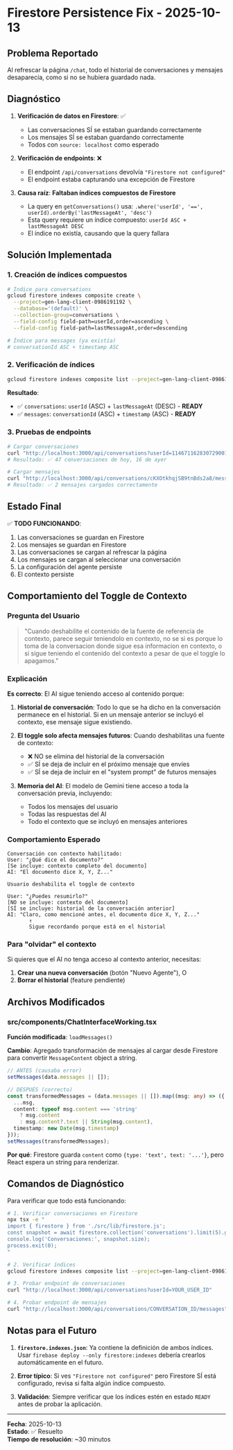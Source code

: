 # Firestore Persistence Fix - 2025-10-13

## Problema Reportado

Al refrescar la página `/chat`, todo el historial de conversaciones y mensajes desaparecía, como si no se hubiera guardado nada.

## Diagnóstico

1. **Verificación de datos en Firestore**: ✅
   - Las conversaciones SÍ se estaban guardando correctamente
   - Los mensajes SÍ se estaban guardando correctamente
   - Todos con `source: localhost` como esperado

2. **Verificación de endpoints**: ❌
   - El endpoint `/api/conversations` devolvía `"Firestore not configured"`
   - El endpoint estaba capturando una excepción de Firestore

3. **Causa raíz**: **Faltaban índices compuestos de Firestore**
   - La query en `getConversations()` usa: `.where('userId', '==', userId).orderBy('lastMessageAt', 'desc')`
   - Esta query requiere un índice compuesto: `userId ASC + lastMessageAt DESC`
   - El índice no existía, causando que la query fallara

## Solución Implementada

### 1. Creación de índices compuestos

```bash
# Índice para conversations
gcloud firestore indexes composite create \
  --project=gen-lang-client-0986191192 \
  --database='(default)' \
  --collection-group=conversations \
  --field-config field-path=userId,order=ascending \
  --field-config field-path=lastMessageAt,order=descending

# Índice para messages (ya existía)
# conversationId ASC + timestamp ASC
```

### 2. Verificación de índices

```bash
gcloud firestore indexes composite list --project=gen-lang-client-0986191192
```

**Resultado**:
- ✅ `conversations`: `userId` (ASC) + `lastMessageAt` (DESC) - **READY**
- ✅ `messages`: `conversationId` (ASC) + `timestamp` (ASC) - **READY**

### 3. Pruebas de endpoints

```bash
# Cargar conversaciones
curl "http://localhost:3000/api/conversations?userId=114671162830729001607"
# Resultado: ✅ 47 conversaciones de hoy, 16 de ayer

# Cargar mensajes
curl "http://localhost:3000/api/conversations/cKXOtkhqjSB9tnBds2a8/messages"
# Resultado: ✅ 2 mensajes cargados correctamente
```

## Estado Final

✅ **TODO FUNCIONANDO**:
1. Las conversaciones se guardan en Firestore
2. Los mensajes se guardan en Firestore
3. Las conversaciones se cargan al refrescar la página
4. Los mensajes se cargan al seleccionar una conversación
5. La configuración del agente persiste
6. El contexto persiste

## Comportamiento del Toggle de Contexto

### Pregunta del Usuario
> "Cuando deshabilite el contenido de la fuente de referencia de contexto, parece seguir teniendolo en contexto, no se si es porque lo toma de la conversacion donde sigue esa informacion en contexto, o si sigue teniendo el contenido del contexto a pesar de que el toggle lo apagamos."

### Explicación

**Es correcto**: El AI sigue teniendo acceso al contenido porque:

1. **Historial de conversación**: Todo lo que se ha dicho en la conversación permanece en el historial. Si en un mensaje anterior se incluyó el contexto, ese mensaje sigue existiendo.

2. **El toggle solo afecta mensajes futuros**: Cuando deshabilitas una fuente de contexto:
   - ❌ NO se elimina del historial de la conversación
   - ✅ SÍ se deja de incluir en el próximo mensaje que envíes
   - ✅ SÍ se deja de incluir en el "system prompt" de futuros mensajes

3. **Memoria del AI**: El modelo de Gemini tiene acceso a toda la conversación previa, incluyendo:
   - Todos los mensajes del usuario
   - Todas las respuestas del AI
   - Todo el contexto que se incluyó en mensajes anteriores

### Comportamiento Esperado

```
Conversación con contexto habilitado:
User: "¿Qué dice el documento?"
[Se incluye: contexto completo del documento]
AI: "El documento dice X, Y, Z..."

Usuario deshabilita el toggle de contexto

User: "¿Puedes resumirlo?"
[NO se incluye: contexto del documento]
[SÍ se incluye: historial de la conversación anterior]
AI: "Claro, como mencioné antes, el documento dice X, Y, Z..."
       ↑
       Sigue recordando porque está en el historial
```

### Para "olvidar" el contexto

Si quieres que el AI no tenga acceso al contexto anterior, necesitas:
1. **Crear una nueva conversación** (botón "Nuevo Agente"), O
2. **Borrar el historial** (feature pendiente)

## Archivos Modificados

### src/components/ChatInterfaceWorking.tsx

**Función modificada**: `loadMessages()`

**Cambio**: Agregado transformación de mensajes al cargar desde Firestore para convertir `MessageContent` object a string.

```typescript
// ANTES (causaba error)
setMessages(data.messages || []);

// DESPUÉS (correcto)
const transformedMessages = (data.messages || []).map((msg: any) => ({
  ...msg,
  content: typeof msg.content === 'string' 
    ? msg.content 
    : msg.content?.text || String(msg.content),
  timestamp: new Date(msg.timestamp)
}));
setMessages(transformedMessages);
```

**Por qué**: Firestore guarda `content` como `{type: 'text', text: '...'}`, pero React espera un string para renderizar.

## Comandos de Diagnóstico

Para verificar que todo está funcionando:

```bash
# 1. Verificar conversaciones en Firestore
npx tsx -e "
import { firestore } from './src/lib/firestore.js';
const snapshot = await firestore.collection('conversations').limit(5).get();
console.log('Conversaciones:', snapshot.size);
process.exit(0);
"

# 2. Verificar índices
gcloud firestore indexes composite list --project=gen-lang-client-0986191192

# 3. Probar endpoint de conversaciones
curl "http://localhost:3000/api/conversations?userId=YOUR_USER_ID"

# 4. Probar endpoint de mensajes
curl "http://localhost:3000/api/conversations/CONVERSATION_ID/messages"
```

## Notas para el Futuro

1. **`firestore.indexes.json`**: Ya contiene la definición de ambos índices. Usar `firebase deploy --only firestore:indexes` debería crearlos automáticamente en el futuro.

2. **Error típico**: Si ves `"Firestore not configured"` pero Firestore SÍ está configurado, revisa si falta algún índice compuesto.

3. **Validación**: Siempre verificar que los índices estén en estado `READY` antes de probar la aplicación.

---

**Fecha**: 2025-10-13  
**Estado**: ✅ Resuelto  
**Tiempo de resolución**: ~30 minutos


